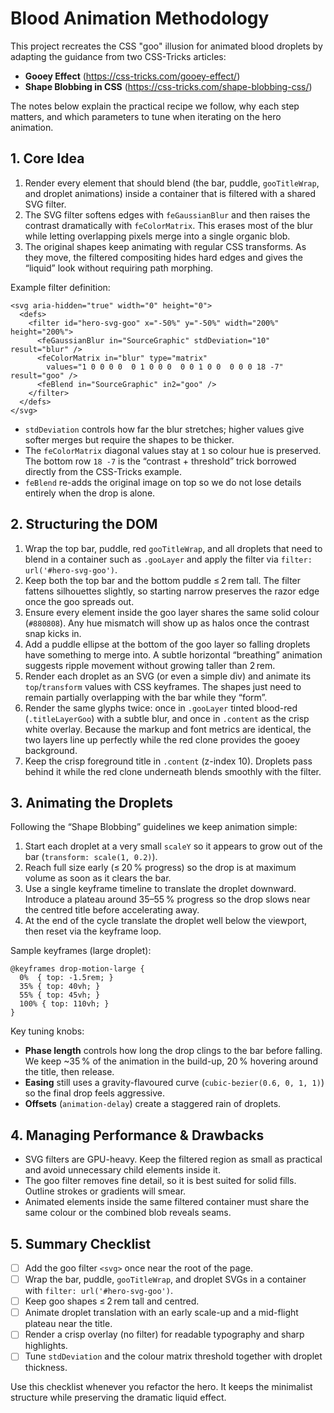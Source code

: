 # Blood Animation Methodology

This project recreates the CSS "goo" illusion for animated blood droplets by adapting the guidance from two CSS-Tricks articles:

- **Gooey Effect** (https://css-tricks.com/gooey-effect/)
- **Shape Blobbing in CSS** (https://css-tricks.com/shape-blobbing-css/)

The notes below explain the practical recipe we follow, why each step matters, and which parameters to tune when iterating on the hero animation.

## 1. Core Idea

1. Render every element that should blend (the bar, puddle, `gooTitleWrap`, and droplet animations) inside a container that is filtered with a shared SVG filter.
2. The SVG filter softens edges with `feGaussianBlur` and then raises the contrast dramatically with `feColorMatrix`. This erases most of the blur while letting overlapping pixels merge into a single organic blob.
3. The original shapes keep animating with regular CSS transforms. As they move, the filtered compositing hides hard edges and gives the “liquid” look without requiring path morphing.

Example filter definition:

```
<svg aria-hidden="true" width="0" height="0">
  <defs>
    <filter id="hero-svg-goo" x="-50%" y="-50%" width="200%" height="200%">
      <feGaussianBlur in="SourceGraphic" stdDeviation="10" result="blur" />
      <feColorMatrix in="blur" type="matrix"
        values="1 0 0 0 0  0 1 0 0 0  0 0 1 0 0  0 0 0 18 -7" result="goo" />
      <feBlend in="SourceGraphic" in2="goo" />
    </filter>
  </defs>
</svg>
```

- `stdDeviation` controls how far the blur stretches; higher values give softer merges but require the shapes to be thicker.
- The `feColorMatrix` diagonal values stay at `1` so colour hue is preserved. The bottom row `18 -7` is the “contrast + threshold” trick borrowed directly from the CSS-Tricks example.
- `feBlend` re-adds the original image on top so we do not lose details entirely when the drop is alone.

## 2. Structuring the DOM

1. Wrap the top bar, puddle, red `gooTitleWrap`, and all droplets that need to blend in a container such as `.gooLayer` and apply the filter via `filter: url('#hero-svg-goo')`.
2. Keep both the top bar and the bottom puddle ≤ 2 rem tall. The filter fattens silhouettes slightly, so starting narrow preserves the razor edge once the goo spreads out.
3. Ensure every element inside the goo layer shares the same solid colour (`#880808`). Any hue mismatch will show up as halos once the contrast snap kicks in.
4. Add a puddle ellipse at the bottom of the goo layer so falling droplets have something to merge into. A subtle horizontal “breathing” animation suggests ripple movement without growing taller than 2 rem.
5. Render each droplet as an SVG (or even a simple div) and animate its `top`/`transform` values with CSS keyframes. The shapes just need to remain partially overlapping with the bar while they “form”.
6. Render the same glyphs twice: once in `.gooLayer` tinted blood-red (`.titleLayerGoo`) with a subtle blur, and once in `.content` as the crisp white overlay. Because the markup and font metrics are identical, the two layers line up perfectly while the red clone provides the gooey background.
7. Keep the crisp foreground title in `.content` (z-index 10). Droplets pass behind it while the red clone underneath blends smoothly with the filter.

## 3. Animating the Droplets

Following the “Shape Blobbing” guidelines we keep animation simple:

1. Start each droplet at a very small `scaleY` so it appears to grow out of the bar (`transform: scale(1, 0.2)`).
2. Reach full size early (≤ 20 % progress) so the drop is at maximum volume as soon as it clears the bar.
3. Use a single keyframe timeline to translate the droplet downward. Introduce a plateau around 35–55 % progress so the drop slows near the centred title before accelerating away.
4. At the end of the cycle translate the droplet well below the viewport, then reset via the keyframe loop.

Sample keyframes (large droplet):

```
@keyframes drop-motion-large {
  0%  { top: -1.5rem; }
  35% { top: 40vh; }
  55% { top: 45vh; }
  100% { top: 110vh; }
}
```

Key tuning knobs:

- **Phase length** controls how long the drop clings to the bar before falling. We keep ~35 % of the animation in the build-up, 20 % hovering around the title, then release.
- **Easing** still uses a gravity-flavoured curve (`cubic-bezier(0.6, 0, 1, 1)`) so the final drop feels aggressive.
- **Offsets** (`animation-delay`) create a staggered rain of droplets.

## 4. Managing Performance & Drawbacks

- SVG filters are GPU-heavy. Keep the filtered region as small as practical and avoid unnecessary child elements inside it.
- The goo filter removes fine detail, so it is best suited for solid fills. Outline strokes or gradients will smear.
- Animated elements inside the same filtered container must share the same colour or the combined blob reveals seams.

## 5. Summary Checklist

- [ ] Add the goo filter `<svg>` once near the root of the page.
- [ ] Wrap the bar, puddle, `gooTitleWrap`, and droplet SVGs in a container with `filter: url('#hero-svg-goo')`.
- [ ] Keep goo shapes ≤ 2 rem tall and centred.
- [ ] Animate droplet translation with an early scale-up and a mid-flight plateau near the title.
- [ ] Render a crisp overlay (no filter) for readable typography and sharp highlights.
- [ ] Tune `stdDeviation` and the colour matrix threshold together with droplet thickness.

Use this checklist whenever you refactor the hero. It keeps the minimalist structure while preserving the dramatic liquid effect.
